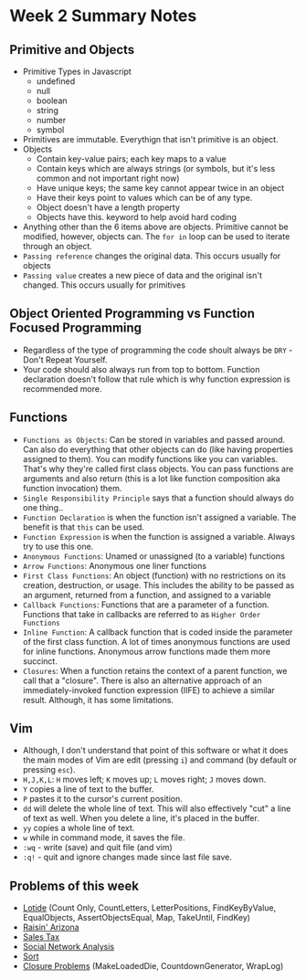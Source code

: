 # Week 2 Summary Notes
## Primitive and Objects
* Primitive Types in Javascript
  * undefined
  * null
  * boolean
  * string
  * number
  * symbol
* Primitives are immutable. Everythign that isn't primitive is an object.
* Objects
  * Contain key-value pairs; each key maps to a value
  * Contain keys which are always strings (or symbols, but it's less common and not important right now)
  * Have unique keys; the same key cannot appear twice in an object
  * Have their keys point to values which can be of any type.
  * Object doesn't have a length property
  * Objects have this. keyword to help avoid hard coding
* Anything other than the 6 items above are objects. Primitive cannot be modified, however, objects can. The `for in` loop can be used to iterate through an object.
* `Passing reference` changes the original data. This occurs usually for objects
* `Passing value` creates a new piece of data and the original isn't changed. This occurs usually for primitives 

## Object Oriented Programming vs Function Focused Programming
* Regardless of the type of programming the code shoult always be `DRY` - Don't Repeat Yourself.
* Your code should also always run from top to bottom. Function declaration doesn't follow that rule which is why function expression is recommended more.

## Functions
* `Functions as Objects`: Can be stored in variables and passed around. Can also do everything that other objects can do (like having properties assigned to them). You can modify functions like you can variables. That's why they're called first class objects. You can pass functions are arguments and also return (this is a lot like function composition aka function invocation) them.
* `Single Responsibility Principle` says that a function should always do one thing..
* `Function Declaration` is when the function isn't assigned a variable. The benefit is that `this` can be used.
* `Function Expression` is when the function is assigned a variable. Always try to use this one.
* `Anonymous Functions`: Unamed or unassigned (to a variable) functions
* `Arrow Functions`: Anonymous one liner functions
* `First Class Functions`: An object (function) with no restrictions on its creation, destruction, or usage. This includes the ability to be passed as an argument, returned from a function, and assigned to a variable
* `Callback Functions`: Functions that are a parameter of a function. Functions that take in callbacks are referred to as `Higher Order Functions`
* `Inline Function`: A callback function that is coded inside the parameter of the first class function. A lot of times anonymous functions are used for inline functions. Anonymous arrow functions made them more succinct.
* `Closures`: When a function retains the context of a parent function, we call that a "closure". There is also an alternative approach of an immediately-invoked function expression (IIFE) to achieve a similar result. Although, it has some limitations.

## Vim
* Although, I don't understand that point of this software or what it does the main modes of Vim are edit (pressing `i`) and command (by default or pressing `esc`).
* `H,J,K,L`: `H` moves left; `K` moves up; `L` moves right; `J` moves down.
* `Y` copies a line of text to the buffer.
* `P` pastes it to the cursor's current position.
* `dd` will delete the whole line of text. This will also effectively "cut" a line of text as well. When you delete a line, it's placed in the buffer.
* `yy` copies a whole line of text.
* `w` while in command mode, it saves the file.
* `:wq` - write (save) and quit file (and vim)
* `:q!` - quit and ignore changes made since last file save.

## Problems of this week
* [Lotide](https://github.com/IrhaAli/lotide) (Count Only, CountLetters, LetterPositions, FindKeyByValue, EqualObjects, AssertObjectsEqual, Map, TakeUntil, FindKey)
* [Raisin' Arizona](https://gist.github.com/IrhaAli/373c4bc28228cd5260f75e4e6f7a3646)
* [Sales Tax](https://gist.github.com/IrhaAli/87aca2eb86a5df67c2addcd711b6e898)
* [Social Network Analysis](https://gist.github.com/IrhaAli/7c6cd1c3d41ae4970b6fec9bd68de32c)
* [Sort](https://gist.github.com/IrhaAli/3ff30bb85229842bf0b205c5abccfdab)
* [Closure Problems](https://flex-web.compass.lighthouselabs.ca/workbooks/flex-m01w2/activities/238?journey_step=30&workbook=5) (MakeLoadedDie, CountdownGenerator, WrapLog)